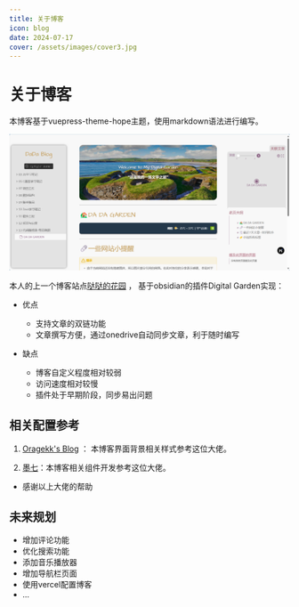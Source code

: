 ```yaml
---
title: 关于博客
icon: blog
date: 2024-07-17
cover: /assets/images/cover3.jpg
---
```


# 关于博客

本博客基于vuepress-theme-hope主题，使用markdown语法进行编写。

![上一任博客站点图](images/哒哒的花园第一版网站.png)

本人的上一个博客站点[哒哒的花园](https://www.dadagarden.fun/) ， 基于obsidian的插件Digital Garden实现： 

- 优点
    - 支持文章的双链功能
    - 文章撰写方便，通过onedrive自动同步文章，利于随时编写

- 缺点
    - 博客自定义程度相对较弱
    - 访问速度相对较慢
    - 插件处于早期阶段，同步易出问题

## 相关配置参考

1. [Oragekk's Blog](https://oragekk.me/) ： 本博客界面背景相关样式参考这位大佬。

2. [墨七](https://blog.mo7.cc/)：本博客相关组件开发参考这位大佬。

- 感谢以上大佬的帮助

## 未来规划

- 增加评论功能
- 优化搜索功能
- 添加音乐播放器
- 增加导航栏页面
- 使用vercel配置博客
- ...
